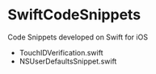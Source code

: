 # SwiftCodeSnippets
Code Snippets developed on Swift for iOS

* TouchIDVerification.swift
* NSUserDefaultsSnippet.swift
